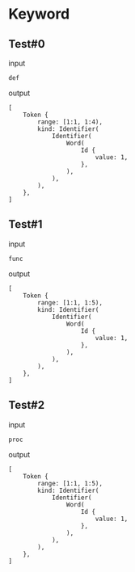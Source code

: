 # Keyword

## Test#0

input

```husky
def
```

output

```husky
[
    Token {
        range: [1:1, 1:4),
        kind: Identifier(
            Identifier(
                Word(
                    Id {
                        value: 1,
                    },
                ),
            ),
        ),
    },
]
```

## Test#1

input

```husky
func
```

output

```husky
[
    Token {
        range: [1:1, 1:5),
        kind: Identifier(
            Identifier(
                Word(
                    Id {
                        value: 1,
                    },
                ),
            ),
        ),
    },
]
```

## Test#2

input

```husky
proc
```

output

```husky
[
    Token {
        range: [1:1, 1:5),
        kind: Identifier(
            Identifier(
                Word(
                    Id {
                        value: 1,
                    },
                ),
            ),
        ),
    },
]
```
